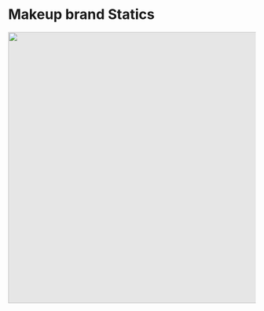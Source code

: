 # Makeup brand Statics

<img style="display: block;-webkit-user-select: none;margin: auto;cursor: zoom-in;background-color: hsl(0, 0%, 90%);transition: background-color 300ms;" src="https://blog.nkgabc.com/wp-content/uploads/2023/06/Makeup-Kit-Registration-in-India-NKG-Step-by-Step-Guide-1.jpg" width="981" height="551">
